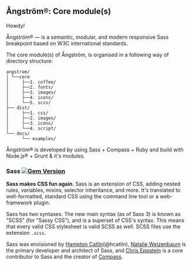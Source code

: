## Ångström®: Core module(s)
Howdy<i>!</i>

Ångström® — is a semantic, modular, and modern responsive Sass breakpoint based on W3C international standards.

The core module(s) of Ångström, is organised in a following way of directory structure:

```ssh
angstrom/
│ └──core
│     ├──1. coffee/
│     ├──2. fonts/
│     ├──3. images/
│     ├──4. icons/
│     └──5. scss/
├── dist/
│     ├──1. css/
│     ├──2. images/
│     ├──3. icons/
│     └──4. script/
└── docs/
      └── examples/
```
Ångström® is developed by using Sass + Compass + Ruby and build with Node.js® + Grunt & it's modules.

### Sass [![Gem Version](https://badge.fury.io/rb/sass.png)](https://rubygems.org/gems/sass)
**Sass makes CSS fun again**. Sass is an extension of CSS, adding nested rules, variables, mixins, selector inheritance, and more.
It's translated to well-formatted, standard CSS using the command line tool or a web-framework plugin.

Sass has two syntaxes. The new main syntax (as of Sass 3) is known as "SCSS" (for "Sassy CSS"), and is a superset of CSS's syntax.
This means that every valid CSS stylesheet is valid SCSS as well. SCSS files use the extension `.scss`.

Sass was envisioned by [Hampton Catlin](http://www.hamptoncatlin.com)(@hcatlin), [Natalie Weizenbaum](https://twitter.com/nex3) is the primary developer and architect of Sass, and [Chris Eppstein](http://twitter.com/chriseppstein) is a core contributor to Sass and the creator of [Compass](http://compass-style.org/).
